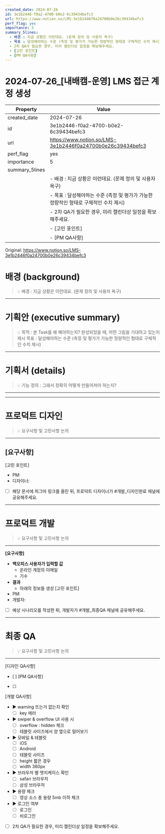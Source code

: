 ```yaml
---
created_date: 2024-07-26
id: 3e1b2446-f0a2-4700-b0e2-6c39434befc3
url: https://www.notion.so/LMS-3e1b2446f0a24700b0e26c39434befc3
perf_flag: yes
importance: 5
summary_5lines:
  - 배경 : 지금 상황은 이런데요. (문제 정의 및 사용자 욕구)
  - 목표 : 달성해야하는 수준 (측정 및 평가가 가능한 정량적인 형태로 구체적인 수치 제시)
  - 2차 QA가 필요한 경우, 미리 캘린더상 일정을 확보해주세요.
  - [고민 포인트]
  - [PM QA사항]
---
```


# 2024-07-26_[내배캠-운영] LMS 접근 계정 생성

| Property | Value |
| --- | --- |
| created_date | 2024-07-26 |
| id | 3e1b2446-f0a2-4700-b0e2-6c39434befc3 |
| url | https://www.notion.so/LMS-3e1b2446f0a24700b0e26c39434befc3 |
| perf_flag | yes |
| importance | 5 |
| summary_5lines | |
|  | - 배경 : 지금 상황은 이런데요. (문제 정의 및 사용자 욕구) |
|  | - 목표 : 달성해야하는 수준 (측정 및 평가가 가능한 정량적인 형태로 구체적인 수치 제시) |
|  | - 2차 QA가 필요한 경우, 미리 캘린더상 일정을 확보해주세요. |
|  | - [고민 포인트] |
|  | - [PM QA사항] |

Original: https://www.notion.so/LMS-3e1b2446f0a24700b0e26c39434befc3

#  배경 (background)
> 💡 배경 : 지금 상황은 이런데요. (문제 정의 및 사용자 욕구)

  ---

#  기획안 (executive summary)
> 💡 목적 : 본 Task를 왜 해야하는지? 완성되었을 때, 어떤 그림을 기대하고 있는지 제시
목표 : 달성해야하는 수준 (측정 및 평가가 가능한 정량적인 형태로 구체적인 수치 제시)

  ---

#  기획서 (details)
> 💡 기능 정의 : 그래서 정확히 어떻게 만들어져야 하는지?

  ---

---

#  프로덕트 디자인
> 💡 요구사항 및 고민사항 논의

  ---
  [요구사항]
  - 
  [고민 포인트]
  - PM:
  - 디자이너: 
  - [ ] 해당 문서에 피그마 링크를 올린 뒤, 프로덕트 디자이너가 #개발_디자인완료 채널에 공유해주세요.

---

#  프로덕트 개발
> 💡 요구사항 및 고민사항 논의

  ---
  **[요구사항]**
  - **백오피스 사용자가 입력할 값**
    - 온라인 계정의 이메일
    - 기수
  - **결과**
    - 아래의 정보들 생성
  [고민 포인트]
  - PM:
  - 개발자: 
  - [ ] 예상 시나리오를 작성한 뒤, 개발자가 #개발_최종QA 채널에 공유해주세요.

---

#  최종 QA
> 💡 요구사항 및 고민사항 논의

  ---
  [디자인 QA사항]
  - [ ] 
  [PM QA사항]
  - [ ] 
  [개발 QA사항]
  - ▶ warning 뜨는거 없는지 확인
    - [ ] key 에러 
  - ▶ swiper & overflow UI 사용 시 
    - [ ] overflow : hidden 체크 
    - [ ] 테블릿 사이즈에서 양 옆으로 밀어보기 
  - ▶ 모바일 & 테블릿
    - [ ] iOS
    - [ ] Android
    - [ ] 테블릿 사이즈
    - [ ] height 짧은 경우 
    - [ ] width 360px 
  - ▶ 브라우저 별 엣지케이스 확인
    - [ ] safari 브라우저
    - [ ] 삼성 브라우저
  - ▶ 용량 체크
    - [ ] 영상 소스 총 용량 5mb 이하 체크 
  - ▶ 로그인 여부 
    - [ ] 로그인
    - [ ] 비로그인
  - [ ] 2차 QA가 필요한 경우, 미리 캘린더상 일정을 확보해주세요.
